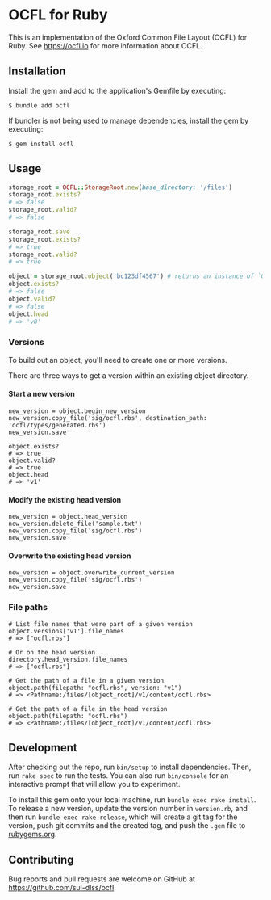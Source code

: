 # OCFL for Ruby

This is an implementation of the Oxford Common File Layout (OCFL) for Ruby.  See https://ocfl.io for more information about OCFL.


## Installation

Install the gem and add to the application's Gemfile by executing:

    $ bundle add ocfl

If bundler is not being used to manage dependencies, install the gem by executing:

    $ gem install ocfl

## Usage

```ruby
storage_root = OCFL::StorageRoot.new(base_directory: '/files')
storage_root.exists?
# => false
storage_root.valid?
# => false

storage_root.save
storage_root.exists?
# => true
storage_root.valid?
# => true

object = storage_root.object('bc123df4567') # returns an instance of `OCFL::Object`
object.exists?
# => false
object.valid?
# => false
object.head
# => 'v0'
```

### Versions

To build out an object, you'll need to create one or more versions.

There are three ways to get a version within an existing object directory.

#### Start a new version
```
new_version = object.begin_new_version
new_version.copy_file('sig/ocfl.rbs', destination_path: 'ocfl/types/generated.rbs')
new_version.save

object.exists?
# => true
object.valid?
# => true
object.head
# => 'v1'
```

#### Modify the existing head version
```
new_version = object.head_version
new_version.delete_file('sample.txt')
new_version.copy_file('sig/ocfl.rbs')
new_version.save
```

#### Overwrite the existing head version
```
new_version = object.overwrite_current_version
new_version.copy_file('sig/ocfl.rbs')
new_version.save
```

### File paths
```
# List file names that were part of a given version
object.versions['v1'].file_names
# => ["ocfl.rbs"]

# Or on the head version
directory.head_version.file_names
# => ["ocfl.rbs"]

# Get the path of a file in a given version
object.path(filepath: "ocfl.rbs", version: "v1")
# => <Pathname:/files/[object_root]/v1/content/ocfl.rbs>

# Get the path of a file in the head version
object.path(filepath: "ocfl.rbs")
# => <Pathname:/files/[object_root]/v1/content/ocfl.rbs>
```

## Development

After checking out the repo, run `bin/setup` to install dependencies. Then, run `rake spec` to run the tests. You can also run `bin/console` for an interactive prompt that will allow you to experiment.

To install this gem onto your local machine, run `bundle exec rake install`. To release a new version, update the version number in `version.rb`, and then run `bundle exec rake release`, which will create a git tag for the version, push git commits and the created tag, and push the `.gem` file to [rubygems.org](https://rubygems.org).

## Contributing

Bug reports and pull requests are welcome on GitHub at https://github.com/sul-dlss/ocfl.
